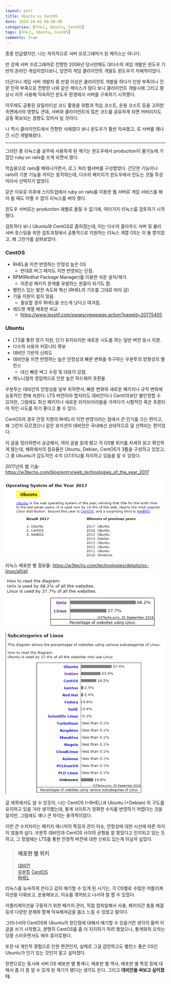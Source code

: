 ```yaml
---
layout: post
title: Ubuntu vs CentOS
date: 2018-10-01 00:00:00
categories: [리눅스, Ubuntu, CentOS]
tags: [리눅스, Ubuntu, CentOS]
comments: true
---
```


종종 언급했지만, 나는 자의적으로 서버 프로그래머가 된 케이스는 아니다.

반 강제 서버 프로그래머로 전향한 2006년 당시만해도 대다수의 게임 개발은 윈도우 기반의 온라인 게임이었다보니, 당연히 게임 클라이언트 개발도 윈도우가 지배적이었다. 

더군다나 게임 서버 개발자 중 반절 이상은 클라이언트 개발을 하다가 인원 부족이나 전문 인력 부족으로 전향한 나와 같은 케이스가 많다 보니 클라이언트 개발시에 그리고 평상시 자주 사용해 익숙하던 윈도우 환경에서 서버를 구축하기 시작했다.

아무래도 공통된 유틸리티성 코드 활용을 위함과 학습 코스트, 운용 코스트 등을 고려한 측면에서의 영향도 큰데, 서버와 클라이언트의 많은 코드를 공유하게 되면 커버리지도 공동 확보되는 경향도 있어서 일 것이다.

나 역시 클라이언트에서 전향한 사례였다 보니 윈도우가 훨씬 익숙했고, 로 서버를 꽤나 긴 시간 개발해왔다. 

---

그러던 중 리눅스를 실무에 사용하게 된 계기는 윈도우에서 production이 불가능에 가깝던 ruby on rails를 쓰게 되면서 였다.

학습용으로 rails를 배워나가면서, 로그 처리 웹서버를 구성했었다. 간단한 기능이나 rails의 기본 기능들 까지는 동작하는데, 다수의 패키지가 윈도우에서 안도는 것들 투성이라서 선택지가 없었다.

같은 이유로 이후에 스타트업에서 ruby on rails를 이용한 웹 서버로 게임 서비스를 해야 될 때도 어쩔 수 없이 리눅스를 써야 했다.

윈도우 서버로는 production 레벨로 올릴 수 없기에, 여러가지 리눅스를 검토하기 시작했다.

검토하다 보니 Ubuntu와 CentOS로 좁혀졌는데, 이는 다수의 클라우드 서버 및 물리 서버 호스팅을 위한 검토과정에서 공통적으로 지원하는 리눅스 계열 OS는 이 둘 뿐이었고, 왜 그런가를 살펴보았다.

### CentOS
* RHEL을 지연 반영하는 안정성 높은 OS
    * 반대로 버그 패치도 지연 반영되는 단점.
* RPM(Redhat Package Manager)를 이용한 쉬운 설치/제거.
    * 의존성 패키지 문제를 유발하는 원흉이 되기도 함.
* 밸런스 있는 발전 속도와 혁신 (RHEL의 기조를 그대로 따라 감)
* 기술 지원이 쉽지 않음.
    * 필요할 경우 RHEL을 쓰는게 낫다고 여겨짐.
* 레드햇 계열 배포판 비교
    * <https://www.lesstif.com/pages/viewpage.action?pageId=20775405>

### Ubuntu
* LTS를 통한 장기 지원, 단기 유지되지만 새로운 시도를 하는 일반 버전 동시 지원. 
* 다수의 사용자 커뮤니티 확보
* 데비안 기반의 신뢰도
* 데비안을 지연 반영하는 높은 안정성과 빠른 변화를 추구하는 우분투의 방향성의 밸런스
    * 대신 빠른 버그 수정 및 대응이 강점.
* 캐노니컬의 영업력으로 인한 높은 하드웨어 호환율

우분투는 데비안의 안정성을 일부 취하면서, 빠른 변화와 새로운 패키지나 규칙 변화에 능동적인 편에 속한다. LTS 버전이라 할지라도 데비안이나 CentOS보단 불안정할 수 있지만, 그럼에도 최신 패키지나 새로운 라이브러리들을 가져다가 시험적인 혹은 프론티어 적인 시도를 하기 좋다고 볼 수 있다.

CentOS의 경우 안정 지향의 RHEL의 지연 반영이라는 점에서 큰 인기를 끄는 편이고, 왜 그런지 모르겠으나 같은 포지션의 데비안은 국내에선 상대적으로 덜 선택되는 편이었다.

이 글을 정리하면서 궁금해서, 여러 글을 읽게 됐고 각 OS별 위키를 자세히 읽고 확인하게 됐는데, 해외에서의  점유율은 Ubuntu, Debian, CentOS가 3톱을 구성하고 있었고, 그 중 Ubuntu가 압도적인 수치 (37.5%)를 차지하고 있음을 알 수 있었다.

2017년의 웹 기술: <https://w3techs.com/blog/entry/web_technologies_of_the_year_2017>

![os_of_the_year_2017](/images/os_of_the_year_2017.png)


리눅스 배포판 별 점유율: <https://w3techs.com/technologies/details/os-linux/all/all>

![2018_september_percentage_of_websites_using_linux](/images/2018_september_percentage_of_websites_using_linux.png)

![2018_september_subcategories_of_linux](/images/2018_september_subcategories_of_linux.png)


글 제목에서도 알 수 있듯이, 나는 CentOS (+RHEL)과 Ubuntu (+Debian) 의 구도를 유지하고 있을 거라 생각했는데, 통계 사이트가 정확한 수치를 반영하기 어렵다는 것을 알지만, 그럼에도 꽤나 큰 차이는 충격적이었다.

이런 큰 수치차이는 패키지 매니저의 특징과 관리 이슈, 안정성에 대한 시선에 따른 차이지 않을까 싶다.
우분투 데비안과 CentOS 사이의 균형을 잘 찾았다고 인지되고 있는 듯 하고, 그 정점에는 LTS를 통한 안정적 버전에 대한 신뢰도 있는게 아닐까 싶었다.

>### 배포판 별 위키
>[데비안](https://ko.wikipedia.org/wiki/%EB%8D%B0%EB%B9%84%EC%95%88)   
>[우분투](https://ko.wikipedia.org/wiki/%EC%9A%B0%EB%B6%84%ED%88%AC_(%EC%9A%B4%EC%98%81_%EC%B2%B4%EC%A0%9C))  
>[CentOS](https://ko.wikipedia.org/wiki/CentOS)  
>[RHEL](https://ko.wikipedia.org/wiki/%EB%A0%88%EB%93%9C%ED%96%87_%EC%97%94%ED%84%B0%ED%94%84%EB%9D%BC%EC%9D%B4%EC%A6%88_%EB%A6%AC%EB%88%85%EC%8A%A4)

리눅스를 능숙하게 쓴다고 감히 얘기할 수 있게 된 시기는, 각 OS별로 수많은 어플리케이션을 다뤄보고, 운용해보고, 이슈를 겪어보고 나서야 말 할 수 있었다. 

어플리케이션을 구동하기 위한 패키지 관리, 직접 컴파일해서 사용, 패키지간 충돌 해결 등의 다양한 문제와 함께 익숙해져감을 몸소 느낄 수 있었고 말이다. 

그리나서야 CentOS와 Ubuntu의 장단점에 대해서 얘기할 수 있을거란 생각이 들어 이 글을 쓰기 시작했고, 분명히 CentOS를 좀 더 지지하기 하려 했었으나, 통계와의 오차는 당황 스러우면서도 매우 흥미로웠다.

또한 내 개인적 경험으로 인한 편견인지, 실제로 그걸 감안하고도 밸런스 좋은 OS인 Ubuntu가 인기 있는 것인지 알고 싶어졌다.

한편으로는 동시에 서버 OS 배포판 별 통계나, 배포판 별 역사, 배포판 별 특징 등에 대해서 좀 더 잘 알 수 있게 된 계기가 됐다는 생각도 든다. 그리고 **데비안을 써보고 싶어졌다.**